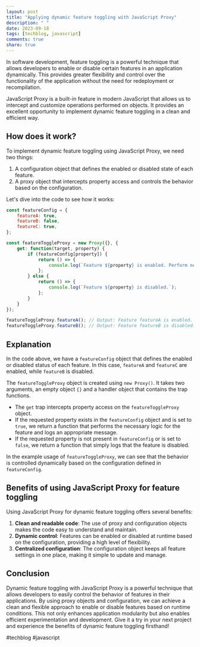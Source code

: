 ```yaml
---
layout: post
title: "Applying dynamic feature toggling with JavaScript Proxy"
description: " "
date: 2023-09-18
tags: [techblog, javascript]
comments: true
share: true
---
```


In software development, feature toggling is a powerful technique that allows developers to enable or disable certain features in an application dynamically. This provides greater flexibility and control over the functionality of the application without the need for redeployment or recompilation.

JavaScript Proxy is a built-in feature in modern JavaScript that allows us to intercept and customize operations performed on objects. It provides an excellent opportunity to implement dynamic feature toggling in a clean and efficient way.

## How does it work?

To implement dynamic feature toggling using JavaScript Proxy, we need two things:
1. A configuration object that defines the enabled or disabled state of each feature.
2. A proxy object that intercepts property access and controls the behavior based on the configuration.

Let's dive into the code to see how it works:

```javascript
const featureConfig = {
    featureA: true,
    featureB: false,
    featureC: true,
};

const featureToggleProxy = new Proxy({}, {
    get: function(target, property) {
        if (featureConfig[property]) {
            return () => {
                console.log(`Feature ${property} is enabled. Perform necessary logic.`);
            };
        } else {
            return () => {
                console.log(`Feature ${property} is disabled.`);
            };
        }
    }
});

featureToggleProxy.featureA(); // Output: Feature featureA is enabled. Perform necessary logic.
featureToggleProxy.featureB(); // Output: Feature featureB is disabled.
```

## Explanation

In the code above, we have a `featureConfig` object that defines the enabled or disabled status of each feature. In this case, `featureA` and `featureC` are enabled, while `featureB` is disabled.

The `featureToggleProxy` object is created using `new Proxy()`. It takes two arguments, an empty object `{}` and a handler object that contains the trap functions.

- The `get` trap intercepts property access on the `featureToggleProxy` object.
- If the requested property exists in the `featureConfig` object and is set to `true`, we return a function that performs the necessary logic for the feature and logs an appropriate message.
- If the requested property is not present in `featureConfig` or is set to `false`, we return a function that simply logs that the feature is disabled.

In the example usage of `featureToggleProxy`, we can see that the behavior is controlled dynamically based on the configuration defined in `featureConfig`.

## Benefits of using JavaScript Proxy for feature toggling

Using JavaScript Proxy for dynamic feature toggling offers several benefits:
1. **Clean and readable code**: The use of proxy and configuration objects makes the code easy to understand and maintain.
2. **Dynamic control**: Features can be enabled or disabled at runtime based on the configuration, providing a high level of flexibility.
3. **Centralized configuration**: The configuration object keeps all feature settings in one place, making it simple to update and manage.

## Conclusion

Dynamic feature toggling with JavaScript Proxy is a powerful technique that allows developers to easily control the behavior of features in their applications. By using proxy objects and configuration, we can achieve a clean and flexible approach to enable or disable features based on runtime conditions. This not only enhances application modularity but also enables efficient experimentation and development. Give it a try in your next project and experience the benefits of dynamic feature toggling firsthand!

#techblog #javascript